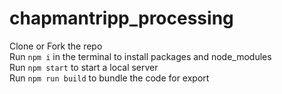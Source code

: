 # chapmantripp_processing

Clone or Fork the repo  
Run `npm i` in the terminal to install packages and node_modules   
Run `npm start` to start a local server  
Run `npm run build` to bundle the code for export  
